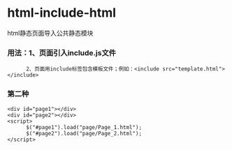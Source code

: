 # html-include-html
html静态页面导入公共静态模块

### 用法：1、页面引入include.js文件
          2、页面用include标签包含模板文件；例如：<include src="template.html"></include>
          
### 第二种
    <div id="page1"></div>
    <div id="page2"></div>
    <script>
          $("#page1").load("page/Page_1.html");
          $("#page2").load("page/Page_2.html");
    </script>
